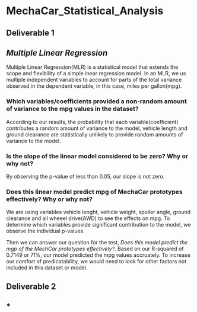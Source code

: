 # **MechaCar_Statistical_Analysis**
## **Deliverable 1**
## *Multiple Linear Regression*
Multiple Linear Regression(MLR) is a statistical model that extends the scope and flexibility of a simple inear regression model.  In an MLR, we us multiple independent variables to account for parts of the total variance observed in the dependent variable, in this case, miles per gallon(mpg).  

### Which variables/coefficients provided a non-random amount of variance to the mpg values in the dataset?
According to our results, the probability that each variable(coefficient) contributes a random amount of variance to the model, vehicle length and ground clearance are statistically unlikely to provide random amounts of variance to the model.  

### Is the slope of the linear model considered to be zero? Why or why not?
By observing the p-value of less than 0.05, our slope is not zero.

### Does this linear model predict mpg of MechaCar prototypes effectively? Why or why not?
We are using variables vehicle lenght, vehicle weight, spoiler angle, ground clearance and all wheeel drive(AWD) to see the effects on mpg.  To determine which variables provide significant contribution to the model, we observe the individual p-values.

Then we can answer our question for the test, *Does this model predict the mgp of the MechCar prototypes effectively?*.  Based on our R-squared of 0.7149 or 71%, our model predicted the mpg values accruately.  To increase our comfort of predicatability, we would need to look for other factors not included in this dataset or model.

## **Deliverable 2**
## *
